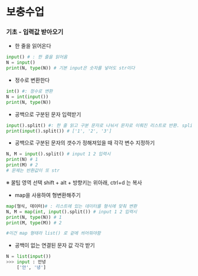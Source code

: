 # 보충수업



### 기초 - 입력값 받아오기

- 한 줄을 읽어온다

```python
input() # : 한 줄을 읽어옴
N = input()
print(N, type(N)) # 기본 input은 숫자를 넣어도 str이다
```

- 정수로 변환한다

```python
int() #: 정수로 변환
N = int(input())
print(N, type(N))
```

- 공백으로 구분된 문자 입력받기

```python
input().split() #: 한 줄 읽고 구분 문자로 나눠서 문자로 이뤄진 리스트로 반환. split 의 defalut는 공백
print(input().split()) # ['1', '2', '3']
```

- 공백으로 구분된 문자의 갯수가 정해져있을 때 각각 변수 지정하기

```python
N, M = input().split() # input 1 2 입력시
print(N) # 1
print(M) # 2
# 문제는 반환값이 또 str
```

※ 꿀팁 영역 선택 shift + alt + 방향키는 위아래, ctrl+d 는 복사

- map을 사용하여 형변환해주기

```python
map(형식, 데이터)# : 리스트에 있는 데이터를 형식에 맞춰 변환
N, M = map(int, input().split()) # input 1 2 입력시
print(N, type(N)) # 1
print(M, type(M)) # 2

#이건 map 형태라 list() 로 겉에 씌어줘야함
```

- 공백이 없는 연결된 문자 값 각각 받기

```python
N = list(input())
>>> input : 안녕
    ['안', '녕']
```

